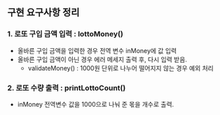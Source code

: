 ## 구현 요구사항 정리
### 1. 로또 구입 금액 입력 : lottoMoney()
* 올바른 구입 금액을 입력한 경우 전역 변수 inMoney에 값 입력
* 올바른 구입 금액이 아닌 경우 에러 메세지 출력 후, 다시 입력 받음.
  * validateMoney() : 1000원 단위로 나누어 떨어지지 않는 경우 예외 처리
### 2. 로또 수량 출력 : printLottoCount()
* inMoney 전역변수 값을 1000으로 나눠 준 몫을 개수로 출력.

